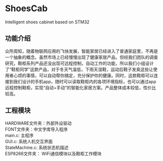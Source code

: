 # ShoesCab
Intelligent shoes cabinet based on STM32
## 功能介绍
众所周知，随着物联网应用的飞快发展，智能家居已经进入了普通家庭里，不再是一个抽象的概念。虽然市场上已经慢慢出现了健康家居产品，但经我们团队的调查研究，鞋柜系列产品还没出现可远程控制，自动工作的功能，所以我们小组设计了“鞋柜同学”这款产品，对于冬天气温低，下雨天湿鞋，运动后鞋子发臭这些让使用者心烦的事情，可以自动帮你搞定，充分保护你的健康。同时，这款鞋柜可以连接到我们设计的手机app，随时可以读取鞋柜内的各项环境指标，也可以通过app远程控制鞋柜，实现“自动+手动”的智能化家居方案。产品整体成本较低，性价比较高。
## 工程模块
HARDWARE文件夹：外部外设驱动  
FONT文件夹：中文字库导入程序  
main.c: 主程序  
GUI.c: 系统人机交互界面  
StateMachine.c: 系统状态机描述  
ESP8266文件夹： WiFi通信模块以及鞋柜工作模块  
